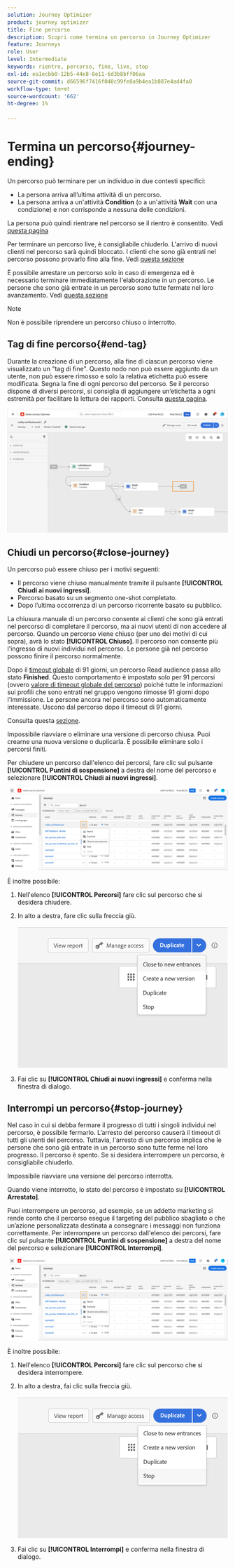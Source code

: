 ```yaml
---
solution: Journey Optimizer
product: journey optimizer
title: Fine percorso
description: Scopri come termina un percorso in Journey Optimizer
feature: Journeys
role: User
level: Intermediate
keywords: rientro, percorso, fine, live, stop
exl-id: ea1ecbb0-12b5-44e8-8e11-6d3b8bff06aa
source-git-commit: d66596f7416f040c99fe8a9b4ea1b887e4ad4fa0
workflow-type: tm+mt
source-wordcount: '662'
ht-degree: 1%

---
```


# Termina un percorso{#journey-ending}

Un percorso può terminare per un individuo in due contesti specifici:

* La persona arriva all’ultima attività di un percorso.
* La persona arriva a un&#39;attività **Condition** (o a un&#39;attività **Wait** con una condizione) e non corrisponde a nessuna delle condizioni.

La persona può quindi rientrare nel percorso se il rientro è consentito. Vedi [questa pagina](../building-journeys/journey-properties.md#entrance)

Per terminare un percorso live, è consigliabile chiuderlo. L&#39;arrivo di nuovi clienti nel percorso sarà quindi bloccato. I clienti che sono già entrati nel percorso possono provarlo fino alla fine. Vedi [questa sezione](../building-journeys/journey.md#close-journey)

È possibile arrestare un percorso solo in caso di emergenza ed è necessario terminare immediatamente l&#39;elaborazione in un percorso. Le persone che sono già entrate in un percorso sono tutte fermate nel loro avanzamento. Vedi [questa sezione](../building-journeys/journey.md#stop-journey)

>[!NOTE]
>
>Non è possibile riprendere un percorso chiuso o interrotto.

## Tag di fine percorso{#end-tag}

Durante la creazione di un percorso, alla fine di ciascun percorso viene visualizzato un &quot;tag di fine&quot;. Questo nodo non può essere aggiunto da un utente, non può essere rimosso e solo la relativa etichetta può essere modificata. Segna la fine di ogni percorso del percorso. Se il percorso dispone di diversi percorsi, si consiglia di aggiungere un’etichetta a ogni estremità per facilitare la lettura dei rapporti. Consulta [questa pagina](../reports/live-report.md).

![](assets/journey-end.png)

<!--

### End activity{#journey-end-activity}

The **[!UICONTROL End]** activity allows you to mark the end of each path of the journey. It is not mandatory but recommended for visual clarity. See [this page](../building-journeys/end-activity.md)

![](assets/journey54.png)

-->

## Chiudi un percorso{#close-journey}

Un percorso può essere chiuso per i motivi seguenti:

* Il percorso viene chiuso manualmente tramite il pulsante **[!UICONTROL Chiudi ai nuovi ingressi]**.
* Percorso basato su un segmento one-shot completato.
* Dopo l’ultima occorrenza di un percorso ricorrente basato su pubblico.

La chiusura manuale di un percorso consente ai clienti che sono già entrati nel percorso di completare il percorso, ma ai nuovi utenti di non accedere al percorso. Quando un percorso viene chiuso (per uno dei motivi di cui sopra), avrà lo stato **[!UICONTROL Chiuso]**. Il percorso non consente più l&#39;ingresso di nuovi individui nel percorso. Le persone già nel percorso possono finire il percorso normalmente.

Dopo il [timeout globale](journey-properties.md#timeout) di 91 giorni, un percorso Read audience passa allo stato **Finished**. Questo comportamento è impostato solo per 91 percorsi (ovvero [valore di timeout globale del percorso](journey-properties.md#global_timeout)) poiché tutte le informazioni sui profili che sono entrati nel gruppo vengono rimosse 91 giorni dopo l&#39;immissione. Le persone ancora nel percorso sono automaticamente interessate. Uscono dal percorso dopo il timeout di 91 giorni.

Consulta questa [sezione](../building-journeys/journey-properties.md#global_timeout).

Impossibile riavviare o eliminare una versione di percorso chiusa. Puoi crearne una nuova versione o duplicarla. È possibile eliminare solo i percorsi finiti.

Per chiudere un percorso dall&#39;elenco dei percorsi, fare clic sul pulsante **[!UICONTROL Puntini di sospensione]** a destra del nome del percorso e selezionare **[!UICONTROL Chiudi ai nuovi ingressi]**.

![](assets/journey-finish-quick-action.png)

È inoltre possibile:

1. Nell&#39;elenco **[!UICONTROL Percorsi]** fare clic sul percorso che si desidera chiudere.
1. In alto a destra, fare clic sulla freccia giù.

   ![](assets/finish_drop_down_list.png)

1. Fai clic su **[!UICONTROL Chiudi ai nuovi ingressi]** e conferma nella finestra di dialogo.

## Interrompi un percorso{#stop-journey}

Nel caso in cui si debba fermare il progresso di tutti i singoli individui nel percorso, è possibile fermarlo. L’arresto del percorso causerà il timeout di tutti gli utenti del percorso. Tuttavia, l&#39;arresto di un percorso implica che le persone che sono già entrate in un percorso sono tutte ferme nel loro progresso. Il percorso è spento. Se si desidera interrompere un percorso, è consigliabile chiuderlo.

Impossibile riavviare una versione del percorso interrotta.

Quando viene interrotto, lo stato del percorso è impostato su **[!UICONTROL Arrestato]**.

Puoi interrompere un percorso, ad esempio, se un addetto marketing si rende conto che il percorso esegue il targeting del pubblico sbagliato o che un’azione personalizzata destinata a consegnare i messaggi non funziona correttamente. Per interrompere un percorso dall&#39;elenco dei percorsi, fare clic sul pulsante **[!UICONTROL Puntini di sospensione]** a destra del nome del percorso e selezionare **[!UICONTROL Interrompi]**.

![](assets/journey-finish-quick-action.png)

È inoltre possibile:

1. Nell&#39;elenco **[!UICONTROL Percorsi]** fare clic sul percorso che si desidera interrompere.
1. In alto a destra, fai clic sulla freccia giù.

   ![](assets/finish_drop_down_list2.png)

1. Fai clic su **[!UICONTROL Interrompi]** e conferma nella finestra di dialogo.
